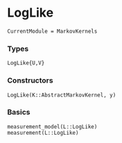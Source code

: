 # LogLike

```@meta
CurrentModule = MarkovKernels
```


### Types

```@docs
LogLike{U,V}
```
### Constructors

```@docs
LogLike(K::AbstractMarkovKernel, y)
```

### Basics

```@docs
measurement_model(L::LogLike)
measurement(L::LogLike)
```

